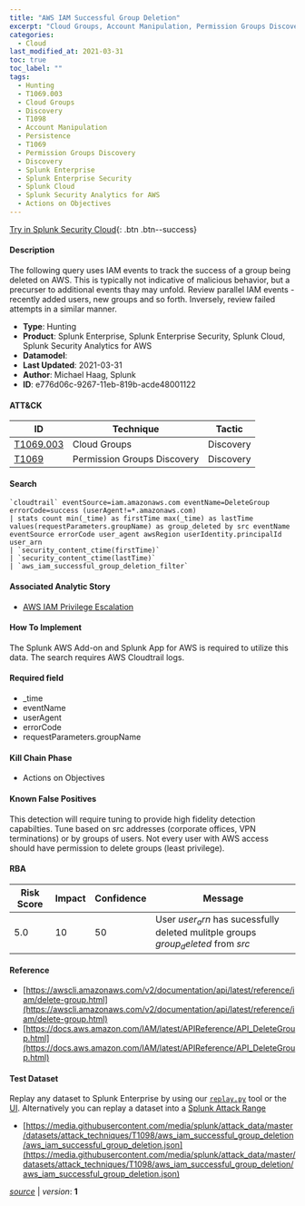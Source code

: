 ```yaml
---
title: "AWS IAM Successful Group Deletion"
excerpt: "Cloud Groups, Account Manipulation, Permission Groups Discovery"
categories:
  - Cloud
last_modified_at: 2021-03-31
toc: true
toc_label: ""
tags:
  - Hunting
  - T1069.003
  - Cloud Groups
  - Discovery
  - T1098
  - Account Manipulation
  - Persistence
  - T1069
  - Permission Groups Discovery
  - Discovery
  - Splunk Enterprise
  - Splunk Enterprise Security
  - Splunk Cloud
  - Splunk Security Analytics for AWS
  - Actions on Objectives
---
```




[Try in Splunk Security Cloud](https://www.splunk.com/en_us/cyber-security.html){: .btn .btn--success}

#### Description

The following query uses IAM events to track the success of a group being deleted on AWS. This is typically not indicative of malicious behavior, but a precurser to additional events thay may unfold. Review parallel IAM events - recently added users, new groups and so forth. Inversely, review failed attempts in a similar manner.

- **Type**: Hunting
- **Product**: Splunk Enterprise, Splunk Enterprise Security, Splunk Cloud, Splunk Security Analytics for AWS
- **Datamodel**: 
- **Last Updated**: 2021-03-31
- **Author**: Michael Haag, Splunk
- **ID**: e776d06c-9267-11eb-819b-acde48001122


#### ATT&CK

| ID          | Technique   | Tactic         |
| ----------- | ----------- | -------------- |
| [T1069.003](https://attack.mitre.org/techniques/T1069/003/) | Cloud Groups | Discovery || [T1098](https://attack.mitre.org/techniques/T1098/) | Account Manipulation | Persistence |
| [T1069](https://attack.mitre.org/techniques/T1069/) | Permission Groups Discovery | Discovery |



#### Search

```
`cloudtrail` eventSource=iam.amazonaws.com eventName=DeleteGroup errorCode=success (userAgent!=*.amazonaws.com) 
| stats count min(_time) as firstTime max(_time) as lastTime values(requestParameters.groupName) as group_deleted by src eventName eventSource errorCode user_agent awsRegion userIdentity.principalId user_arn 
| `security_content_ctime(firstTime)` 
| `security_content_ctime(lastTime)` 
| `aws_iam_successful_group_deletion_filter`
```

#### Associated Analytic Story
* [AWS IAM Privilege Escalation](/stories/aws_iam_privilege_escalation)


#### How To Implement
The Splunk AWS Add-on and Splunk App for AWS is required to utilize this data. The search requires AWS Cloudtrail logs.

#### Required field
* _time
* eventName
* userAgent
* errorCode
* requestParameters.groupName


#### Kill Chain Phase
* Actions on Objectives


#### Known False Positives
This detection will require tuning to provide high fidelity detection capabilties. Tune based on src addresses (corporate offices, VPN terminations) or by groups of users. Not every user with AWS access should have permission to delete groups (least privilege).


#### RBA

| Risk Score  | Impact      | Confidence   | Message      |
| ----------- | ----------- |--------------|--------------|
| 5.0 | 10 | 50 | User $user_arn$ has sucessfully deleted mulitple groups $group_deleted$ from $src$ |





#### Reference

* [https://awscli.amazonaws.com/v2/documentation/api/latest/reference/iam/delete-group.html](https://awscli.amazonaws.com/v2/documentation/api/latest/reference/iam/delete-group.html)
* [https://docs.aws.amazon.com/IAM/latest/APIReference/API_DeleteGroup.html](https://docs.aws.amazon.com/IAM/latest/APIReference/API_DeleteGroup.html)



#### Test Dataset
Replay any dataset to Splunk Enterprise by using our [`replay.py`](https://github.com/splunk/attack_data#using-replaypy) tool or the [UI](https://github.com/splunk/attack_data#using-ui).
Alternatively you can replay a dataset into a [Splunk Attack Range](https://github.com/splunk/attack_range#replay-dumps-into-attack-range-splunk-server)

* [https://media.githubusercontent.com/media/splunk/attack_data/master/datasets/attack_techniques/T1098/aws_iam_successful_group_deletion/aws_iam_successful_group_deletion.json](https://media.githubusercontent.com/media/splunk/attack_data/master/datasets/attack_techniques/T1098/aws_iam_successful_group_deletion/aws_iam_successful_group_deletion.json)



[*source*](https://github.com/splunk/security_content/tree/develop/detections/cloud/aws_iam_successful_group_deletion.yml) \| *version*: **1**